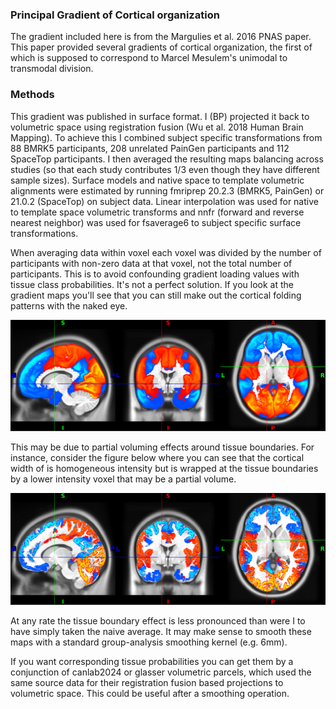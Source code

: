 ### Principal Gradient of Cortical organization

The gradient included here is from the Margulies et al. 2016 PNAS paper. This
paper provided several gradients of cortical organization, the first of which
is supposed to correspond to Marcel Mesulem's unimodal to transmodal division.

### Methods

This gradient was published in surface format. I (BP) projected it back to
volumetric space using registration fusion (Wu et al. 2018 Human Brain 
Mapping). To achieve this I combined subject specific transformations from
88 BMRK5 participants, 208 unrelated PainGen participants and 112 SpaceTop 
participants. I then averaged the resulting maps balancing across studies (so 
that each study contributes 1/3 even though they have different sample sizes). 
Surface models and native space to template volumetric alignments were 
estimated by running fmriprep 20.2.3 (BMRK5, PainGen) or 21.0.2 (SpaceTop) on 
subject data. Linear interpolation was used for native to template space 
volumetric transforms and nnfr (forward and reverse nearest neighbor) was 
used for fsaverage6 to subject specific surface transformations.

When averaging data within voxel each voxel was divided by the number of 
participants with non-zero data at that voxel, not the total number of 
participants. This is to avoid confounding gradient loading values with tissue 
class probabilities. It's not a perfect solution. If you look at the gradient
maps you'll see that you can still make out the cortical folding patterns with
the naked eye. 

![example_surface_projection](extras/MNI152NLin6Asym_slice.png)

This may be due to partial voluming effects around tissue boundaries. For
instance, consider the figure below where you can see that the cortical width
of is homogeneous intensity but is wrapped at the tissue boundaries by a 
lower intensity voxel that may be a partial volume. 

![example_surface_projection](extras/example_segmentation.png)

At any rate the tissue boundary effect is less pronounced than were I to have
simply taken the naive average. It may make sense to smooth these maps with
a standard group-analysis smoothing kernel (e.g. 6mm).

If you want corresponding tissue probabilities you can get them by a 
conjunction of canlab2024 or glasser volumetric parcels, which used the same 
source data for their registration fusion based projections to volumetric 
space. This could be useful after a smoothing operation.
